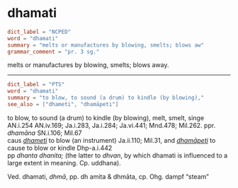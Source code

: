 # dhamati

``` toml
dict_label = "NCPED"
word = "dhamati"
summary = "melts or manufactures by blowing, smelts; blows aw"
grammar_comment = "pr. 3 sg."
```

melts or manufactures by blowing, smelts; blows away.

--------------------

``` toml
dict_label = "PTS"
word = "dhamati"
summary = "to blow, to sound (a drum) to kindle (by blowing),"
see_also = ["dhameti", "dhamāpeti"]
```

to blow, to sound (a drum) to kindle (by blowing), melt, smelt, singe AN.i.254 AN.iv.169; Ja.i.283, Ja.i.284; Ja.vi.441; Mnd.478; Mil.262. ppr. *dhamāna* SN.i.106; Mil.67  
caus *[dhameti](dhameti.md)* to blow (an instrument) Ja.ii.110; Mil.31, and *[dhamāpeti](dhamāpeti.md)* to cause to blow or kindle Dhp\-a.i.442  
pp *dhanta dhanita;* (the latter to *dhvan*, by which dhamati is influenced to a large extent in meaning. Cp. uddhana).

Ved. dhamati, *dhmā*, pp. dh amita & dhmāta, cp. Ohg. dampf “steam”

